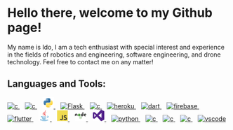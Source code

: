 # Hello there, welcome to my Github page!

My name is Ido, I am a tech enthusiast with special interest and experience in the fields of robotics and engineering, software engineering, and drone technology.
Feel free to contact me on any matter!

## Languages and Tools:
 <!---credit to @dtkdt100 for inspiration and example from his github page--->

<p align="left"> 
  <a href="https://www.microsoft.com/en-gb/windows/" target="_blank" rel="noreferrer"> <img src="https://cdn.jsdelivr.net/gh/devicons/devicon/icons/windows8/windows8-original.svg" alt="c" width="26" height="26"/> </a>
   </a>&nbsp;&nbsp;
   <a href="" target="_blank" rel="noreferrer"> <img src="https://www.vectorlogo.zone/logos/linux/linux-icon.svg" alt="c" width="26" height="26"/> </a>
   </a>&nbsp;&nbsp;
   <a href="https://www.python.org" target="_blank" rel="noreferrer"> <img src="https://raw.githubusercontent.com/devicons/devicon/master/icons/python/python-original.svg" alt="python" width="26" height="26"/> </a>
  </a>&nbsp;&nbsp;
  <a href="https://flask.palletsprojects.com/en/3.0.x/" target="_blank" rel="noreferrer"> <img src="https://www.vectorlogo.zone/logos/pocoo_flask/pocoo_flask-icon.svg" alt="Flask" width="26" height="26"/>
  </a> &nbsp;&nbsp;
  <a href="https://www.mongodb.com/" target="_blank" rel="noreferrer"> <img src="https://cdn.jsdelivr.net/gh/devicons/devicon/icons/mongodb/mongodb-original.svg" alt="c" width="26" height="26"/> </a>
   </a>&nbsp;&nbsp;
     <a href="https://heroku.com" target="_blank" rel="noreferrer"> <img src="https://www.vectorlogo.zone/logos/heroku/heroku-icon.svg" alt="heroku" width="26" height="26"/> 
  </a> &nbsp;&nbsp;
  <a href="https://dart.dev" target="_blank" rel="noreferrer"> <img src="https://www.vectorlogo.zone/logos/dartlang/dartlang-icon.svg" alt="dart" width="26" height="26"/>
  </a> &nbsp;&nbsp;
  <a href="https://firebase.google.com/" target="_blank" rel="noreferrer"> <img src="https://www.vectorlogo.zone/logos/firebase/firebase-icon.svg" alt="firebase" width="26" height="26"/> 
  </a> &nbsp;&nbsp;
  <a href="https://flutter.dev" target="_blank" rel="noreferrer"> <img src="https://www.vectorlogo.zone/logos/flutterio/flutterio-icon.svg" alt="flutter" width="26" height="26"/> 
  </a> &nbsp;&nbsp;
  <a href="https://www.java.com" target="_blank" rel="noreferrer"> <img src="https://raw.githubusercontent.com/devicons/devicon/master/icons/java/java-original.svg" alt="java" width="26" height="26"/> 
  </a> &nbsp;&nbsp;
  <a href="https://developer.mozilla.org/en-US/docs/Web/JavaScript" target="_blank" rel="noreferrer"> <img src="https://raw.githubusercontent.com/devicons/devicon/master/icons/javascript/javascript-original.svg" alt="javascript" width="25" height="25"/>
  </a> &nbsp;&nbsp;
  <a href="https://nodejs.org" target="_blank" rel="noreferrer"> <img src="https://raw.githubusercontent.com/devicons/devicon/master/icons/nodejs/nodejs-original-wordmark.svg" alt="nodejs" width="26" height="26"/> 
  </a>&nbsp;&nbsp;
  <a href="https://visualstudio.microsoft.com/" target="_blank" rel="noreferrer"> <img src="https://raw.githubusercontent.com/devicons/devicon/master/icons/visualstudio/visualstudio-plain.svg" alt="python" width="26" height="26"/> </a>
  </a>&nbsp;&nbsp;
<a href="https://developer.android.com/studio" target="_blank" rel="noreferrer"> <img src="https://cdn.jsdelivr.net/gh/devicons/devicon/icons/androidstudio/androidstudio-original.svg" alt="python" width="26" height="26"/> </a>
   </a>&nbsp;&nbsp;
   <a href="https://www.cprogramming.com/" target="_blank" rel="noreferrer"> <img src="https://cdn.jsdelivr.net/gh/devicons/devicon/icons/c/c-original.svg" alt="c" width="26" height="26"/> </a>
   </a>&nbsp;&nbsp;
        <a href="https://explainshell.com/" target="_blank" rel="noreferrer"> <img src="https://cdn.jsdelivr.net/gh/devicons/devicon/icons/bash/bash-original.svg" alt="c" width="26" height="26"/> </a>
   </a>&nbsp;&nbsp;
     <a href="https://www.docker.com/" target="_blank" rel="noreferrer"> <img src="https://cdn.jsdelivr.net/gh/devicons/devicon/icons/docker/docker-original.svg" alt="c" width="26" height="26"/> </a>
   </a>&nbsp;&nbsp;
  <a href="https://code.visualstudio.com/" target="_blank" rel="noreferrer"> <img src="https://cdn.jsdelivr.net/gh/devicons/devicon/icons/vscode/vscode-original.svg" alt="vscode" width="26" height="26"/> </a> </p>

 
